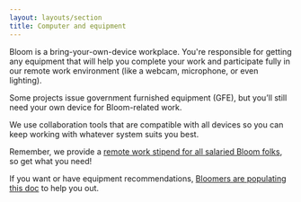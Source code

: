```yaml
---
layout: layouts/section
title: Computer and equipment
---
```


Bloom is a bring-your-own-device workplace. You're responsible for getting any equipment that will help you complete your work and participate fully in our remote work environment (like a webcam, microphone, or even lighting). 

Some projects issue government furnished equipment (GFE), but you’ll still need your own device for Bloom-related work.

We use collaboration tools that are compatible with all devices so you can keep working with whatever system suits you best. 

Remember,  we provide a [remote work stipend for all salaried Bloom folks](/sections/pay-and-benefits/#remote-work-stipend), so get what you need! 

If you want or have equipment recommendations, [Bloomers are populating this doc](https://docs.google.com/document/d/1Pf4L1FK83dumIw3u9i-YEhmYBuAoM-TOFsDcYMuUl6E/edit) to help you out.

